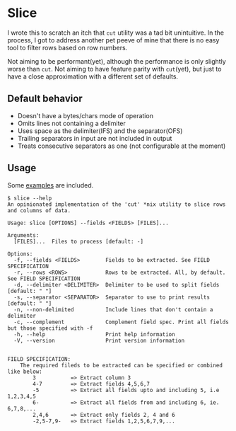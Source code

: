 # Slice

I wrote this to scratch an itch that `cut` utility was a tad bit unintuitive. In the process, I got to address another pet peeve of mine that there is no easy tool to filter rows based on row numbers.

Not aiming to be performant(yet), although the performance is only slightly worse than `cut`. Not aiming to have feature parity with `cut`(yet), but just to have a close approximation with a different set of defaults.

## Default behavior
* Doesn't have a bytes/chars mode of operation
* Omits lines not containing a delimiter
* Uses space as the delimiter(IFS) and the separator(OFS)
* Trailing separators in input are not included in output
* Treats consecutive separators as one (not configurable at the moment)

## Usage

Some [examples](examples.md) are included.
<!-- `$ echo \$ slice --help && cargo run --quiet --release -- --help` -->
```
$ slice --help
An opinionated implementation of the 'cut' *nix utility to slice rows and columns of data.

Usage: slice [OPTIONS] --fields <FIELDS> [FILES]...

Arguments:
  [FILES]...  Files to process [default: -]

Options:
  -f, --fields <FIELDS>        Fields to be extracted. See FIELD SPECIFICATION
  -r, --rows <ROWS>            Rows to be extracted. All, by default. See FIELD SPECIFICATION
  -d, --delimiter <DELIMITER>  Delimiter to be used to split fields [default: " "]
  -s, --separator <SEPARATOR>  Separator to use to print results [default: " "]
  -n, --non-delimited          Include lines that don't contain a delimiter
  -c, --complement             Complement field spec. Print all fields but those specified with -f
  -h, --help                   Print help information
  -V, --version                Print version information


FIELD SPECIFICATION:
    The required fileds to be extracted can be specified or combined like below:
        3           => Extract column 3
        4-7         => Extract fields 4,5,6,7
        -5          => Extract all fields upto and including 5, i.e 1,2,3,4,5
        6-          => Extract all fields from and including 6, ie. 6,7,8,...
        2,4,6       => Extract only fields 2, 4 and 6
        -2,5-7,9-   => Extract fields 1,2,5,6,7,9,...
```
